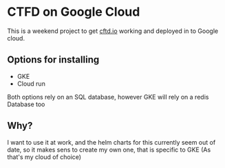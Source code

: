 # CTFD on Google Cloud

This is a weekend project to get [cftd.io](https://ctfd.io) working and deployed in to Google cloud.

## Options for installing

* GKE
* Cloud run

Both options rely on an SQL database, however GKE will rely on a redis Database too

## Why?

I want to use it at work, and the helm charts for this currently seem out of date, so it makes sens to create my own one,
that is specific to GKE (As that's my cloud of choice)
